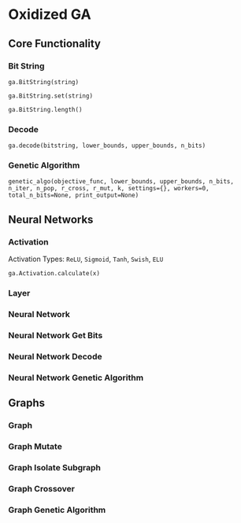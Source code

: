 # Oxidized GA

## Core Functionality

### Bit String

`ga.BitString(string)`

`ga.BitString.set(string)`

`ga.BitString.length()`

### Decode

`ga.decode(bitstring, lower_bounds, upper_bounds, n_bits)`

### Genetic Algorithm

`genetic_algo(objective_func, lower_bounds, upper_bounds, n_bits, n_iter, n_pop, r_cross, r_mut, k, settings={}, workers=0, total_n_bits=None, print_output=None)`

## Neural Networks

### Activation

Activation Types: `ReLU`, `Sigmoid`, `Tanh`, `Swish`, `ELU`

`ga.Activation.calculate(x)`

### Layer

### Neural Network

### Neural Network Get Bits

### Neural Network Decode

### Neural Network Genetic Algorithm

## Graphs

### Graph

### Graph Mutate

### Graph Isolate Subgraph

### Graph Crossover

### Graph Genetic Algorithm
